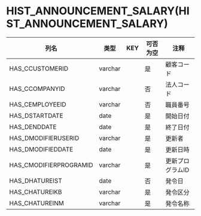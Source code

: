 # HIST_ANNOUNCEMENT_SALARY(HIST_ANNOUNCEMENT_SALARY)
| 列名   | 类型   | KEY  | 可否为空 | 注释   |
| ---- | ---- | ---- | ---- | ---- |
|HAS_CCUSTOMERID|varchar||是|顧客コード|
|HAS_CCOMPANYID|varchar||否|法人コード|
|HAS_CEMPLOYEEID|varchar||否|職員番号|
|HAS_DSTARTDATE|date||是|開始日付|
|HAS_DENDDATE|date||是|終了日付|
|HAS_DMODIFIERUSERID|varchar||是|更新者|
|HAS_DMODIFIEDDATE|date||是|更新日時|
|HAS_CMODIFIERPROGRAMID|varchar||是|更新プログラムID|
|HAS_DHATUREIST|date||否|発令日|
|HAS_CHATUREIKB|varchar||是|発令区分|
|HAS_CHATUREINM|varchar||是|発令名称|
